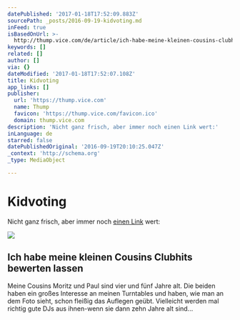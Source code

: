 ```yaml
---
datePublished: '2017-01-18T17:52:09.883Z'
sourcePath: _posts/2016-09-19-kidvoting.md
inFeed: true
isBasedOnUrl: >-
  http://thump.vice.com/de/article/ich-habe-meine-kleinen-cousins-clubhits-bewerten-lassen
keywords: []
related: []
author: []
via: {}
dateModified: '2017-01-18T17:52:07.108Z'
title: Kidvoting
app_links: []
publisher:
  url: 'https://thump.vice.com'
  name: Thump
  favicon: 'https://thump.vice.com/favicon.ico'
  domain: thump.vice.com
description: 'Nicht ganz frisch, aber immer noch einen Link wert:'
inLanguage: de
starred: false
datePublishedOriginal: '2016-09-19T20:10:25.047Z'
_context: 'http://schema.org'
_type: MediaObject

---
```

# Kidvoting

Nicht ganz frisch, aber immer noch [einen Link][0] wert:

<article style=""><img src="https://s3-us-west-2.amazonaws.com/the-grid-img/p/4beed86dfc2ce3bd1a58e747203d82c737473e98.jpg" /><h1>Ich habe meine kleinen Cousins Clubhits bewerten lassen</h1><p>Meine Cousins Moritz und Paul sind vier und fünf Jahre alt. Die beiden haben ein großes Interesse an meinen Turntables und haben, wie man an dem Foto sieht, schon fleißig das Auflegen geübt. Vielleicht werden mal richtig gute DJs aus ihnen-wenn sie dann zehn Jahre alt sind...</p></article>



[0]: http://thump.vice.com/de/article/ich-habe-meine-kleinen-cousins-clubhits-bewerten-lassen